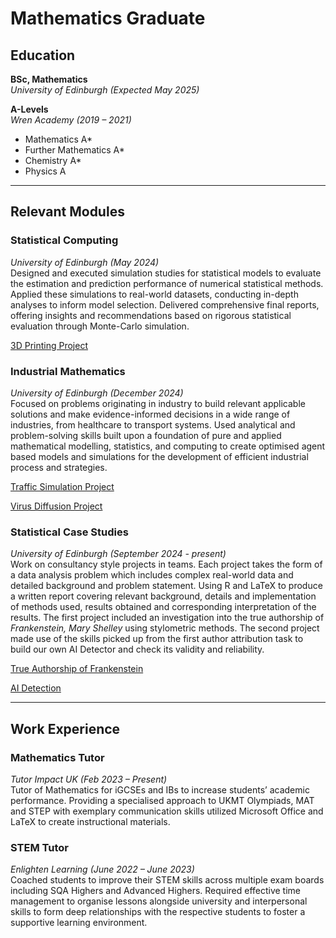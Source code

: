 # Mathematics Graduate

## Education
**BSc, Mathematics**  
*University of Edinburgh (Expected May 2025)*  

**A-Levels**  
*Wren Academy (2019 – 2021)*  
- Mathematics A*  
- Further Mathematics A*  
- Chemistry A*  
- Physics A  

---

## Relevant Modules  
### Statistical Computing  
*University of Edinburgh (May 2024)*  
Designed and executed simulation studies for statistical models to evaluate the estimation and prediction performance of numerical statistical methods. Applied these simulations to real-world datasets, conducting in-depth analyses to inform model selection. Delivered comprehensive final reports, offering insights and recommendations based on rigorous statistical evaluation through Monte-Carlo simulation.

[3D Printing Project](https://github.com/nishideps/3D-Printing)

### Industrial Mathematics  
*University of Edinburgh (December 2024)*  
Focused on problems originating in industry to build relevant applicable solutions and make evidence-informed decisions in a wide range of industries, from healthcare to transport systems. Used analytical and problem-solving skills built upon a foundation of pure and applied mathematical modelling, statistics, and computing to create optimised agent based models and simulations for the development of efficient industrial process and strategies. 

[Traffic Simulation Project](https://github.com/nishideps/Traffic-Simulation)

[Virus Diffusion Project](https://github.com/nishideps/Virus-Diffusion)

### Statistical Case Studies  
*University of Edinburgh (September 2024 - present)*  
Work on consultancy style projects in teams. Each project takes the form of a data analysis problem which includes complex real-world data and detailed background and problem statement. Using R and LaTeX to produce a written report covering relevant background, details and implementation of methods used, results obtained and corresponding interpretation of the results. The first project included an investigation into the true authorship of *Frankenstein, Mary Shelley* using stylometric methods. The second project made use of the skills picked up from the first author attribution task to build our own AI Detector and check its validity and reliability.

[True Authorship of Frankenstein](https://github.com/NathanExley/StatisticalCaseStudies)

[AI Detection](https://github.com/nishideps/AI-Detection)

---

## Work Experience  
### Mathematics Tutor  
*Tutor Impact UK (Feb 2023 – Present)*  
Tutor of Mathematics for iGCSEs and IBs to increase students’ academic performance. Providing a specialised approach to UKMT Olympiads, MAT and STEP with exemplary communication skills utilized Microsoft Office and LaTeX to create instructional materials.  

### STEM Tutor  
*Enlighten Learning (June 2022 – June 2023)*  
Coached students to improve their STEM skills across multiple exam boards including SQA Highers and Advanced Highers. Required effective time management to organise lessons alongside university and interpersonal skills to form deep relationships with the respective students to foster a supportive learning environment. 
